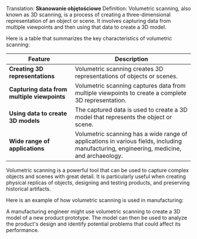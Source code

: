 Translation: **Skanowanie objętościowe**
Definition: 
Volumetric scanning, also known as 3D scanning, is a process of creating a three-dimensional representation of an object or scene. It involves capturing data from multiple viewpoints and then using that data to create a 3D model.

Here is a table that summarizes the key characteristics of volumetric scanning:

|Feature|Description|
|---|---|
|**Creating 3D representations** |Volumetric scanning creates 3D representations of objects or scenes.|
|**Capturing data from multiple viewpoints** |Volumetric scanning captures data from multiple viewpoints to create a complete 3D representation.|
|**Using data to create 3D models** |The captured data is used to create a 3D model that represents the object or scene.|
|**Wide range of applications** |Volumetric scanning has a wide range of applications in various fields, including manufacturing, engineering, medicine, and archaeology.|

Volumetric scanning is a powerful tool that can be used to capture complex objects and scenes with great detail. It is particularly useful when creating physical replicas of objects, designing and testing products, and preserving historical artifacts.

Here is an example of how volumetric scanning is used in manufacturing:

A manufacturing engineer might use volumetric scanning to create a 3D model of a new product prototype. The model can then be used to analyze the product's design and identify potential problems that could affect its performance.